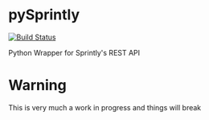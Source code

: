 # pySprintly

[![Build Status](https://travis-ci.org/EducatedMachine/pysprintly.svg?branch=master)](https://travis-ci.org/EducatedMachine/pysprintly)

Python Wrapper for Sprintly's REST API

# Warning 

This is very much a work in progress and things will break
